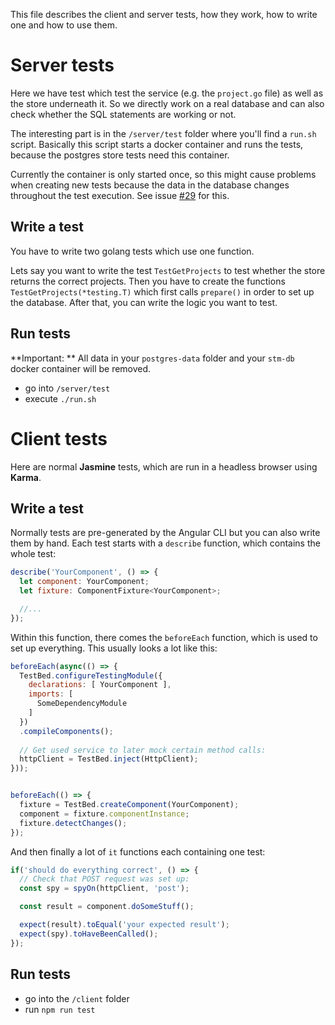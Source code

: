 This file describes the client and server tests, how they work, how to write one and how to use them.

# Server tests

Here we have test which test the service (e.g. the `project.go` file) as well as the store underneath it.
So we directly work on a real database and can also check whether the SQL statements are working or not.

The interesting part is in the `/server/test` folder where you'll find a `run.sh` script.
Basically this script starts a docker container and runs the tests, because the postgres store tests need this container.

Currently the container is only started once, so this might cause problems when creating new tests because the data in the database changes throughout the test execution.
See issue [#29](https://github.com/hauke96/simple-task-manager/issues/29) for this.

## Write a test

You have to write two golang tests which use one function.

Lets say you want to write the test `TestGetProjects` to test whether the store returns the correct projects.
Then you have to create the functions `TestGetProjects(*testing.T)` which first calls `prepare()` in order to set up the database.
After that, you can write the logic you want to test.

## Run tests

**Important: ** All data in your `postgres-data` folder and your `stm-db` docker container will be removed.

* go into `/server/test`
* execute `./run.sh`

# Client tests

Here are normal **Jasmine** tests, which are run in a headless browser using **Karma**.

## Write a test

Normally tests are pre-generated by the Angular CLI but you can also write them by hand.
Each test starts with a `describe` function, which contains the whole test:

```javascript
describe('YourComponent', () => {
  let component: YourComponent;
  let fixture: ComponentFixture<YourComponent>;

  //...
});
```

Within this function, there comes the `beforeEach` function, which is used to set up everything.
This usually looks a lot like this:

```javascript
beforeEach(async(() => {
  TestBed.configureTestingModule({
    declarations: [ YourComponent ],
    imports: [
      SomeDependencyModule
    ]
  })
  .compileComponents();
  
  // Get used service to later mock certain method calls:
  httpClient = TestBed.inject(HttpClient);
}));


beforeEach(() => {
  fixture = TestBed.createComponent(YourComponent);
  component = fixture.componentInstance;
  fixture.detectChanges();
});
```

And then finally a lot of `it` functions each containing one test:

```javascript
if('should do everything correct', () => {
  // Check that POST request was set up:
  const spy = spyOn(httpClient, 'post');

  const result = component.doSomeStuff();

  expect(result).toEqual('your expected result');
  expect(spy).toHaveBeenCalled();
});
```

## Run tests

* go into the `/client` folder
* run `npm run test`